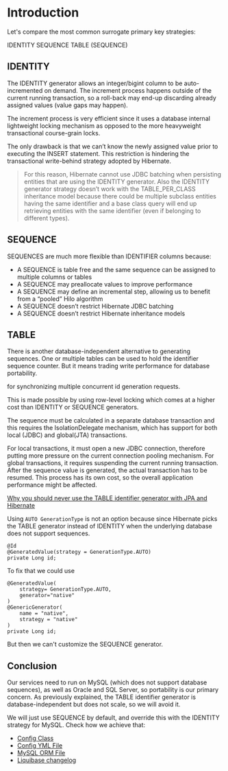 # Introduction

Let's compare the most common surrogate primary key strategies:

IDENTITY
SEQUENCE
TABLE (SEQUENCE)

## IDENTITY

The IDENTITY generator allows an integer/bigint column to be auto-incremented on demand. 
The increment process happens outside of the current running transaction, 
so a roll-back may end-up discarding already assigned values (value gaps may happen).

The increment process is very efficient since it uses a database internal lightweight 
locking mechanism as opposed to the more heavyweight transactional course-grain locks.

The only drawback is that we can’t know the newly assigned value prior to executing the INSERT 
statement. This restriction is hindering the transactional write-behind strategy adopted by Hibernate. 
> For this reason, Hibernate cannot use JDBC batching when persisting entities that are using the IDENTITY generator.
> Also the IDENTITY generator strategy doesn’t work with the TABLE_PER_CLASS inheritance model because there could be 
> multiple subclass entities having the same identifier and a base class query will end up retrieving 
> entities with the same identifier (even if belonging to different types).

## SEQUENCE

SEQUENCES are much more flexible than IDENTIFIER columns because:

- A SEQUENCE is table free and the same sequence can be assigned to multiple columns or tables
- A SEQUENCE may preallocate values to improve performance
- A SEQUENCE may define an incremental step, allowing us to benefit from a “pooled” Hilo algorithm
- A SEQUENCE doesn’t restrict Hibernate JDBC batching
- A SEQUENCE doesn’t restrict Hibernate inheritance models

## TABLE

There is another database-independent alternative to generating sequences. One or multiple tables can be used to hold 
the identifier sequence counter. But it means trading write performance for database portability.

for synchronizing multiple concurrent id generation requests.

This is made possible by using row-level locking which comes at a higher cost than IDENTITY or SEQUENCE generators.

The sequence must be calculated in a separate database transaction and this requires the IsolationDelegate mechanism, 
which has support for both local (JDBC) and global(JTA) transactions.

For local transactions, it must open a new JDBC connection, therefore putting more pressure on the current connection pooling mechanism.
For global transactions, it requires suspending the current running transaction. 
After the sequence value is generated, the actual transaction has to be resumed. This process has its own cost, 
so the overall application performance might be affected.

[Why you should never use the TABLE identifier generator with JPA and Hibernate](https://vladmihalcea.com/why-you-should-never-use-the-table-identifier-generator-with-jpa-and-hibernate/)


Using `AUTO GenerationType` is not an option because since Hibernate picks the TABLE generator 
instead of IDENTITY when the underlying database does not support sequences. 

    @Id
    @GeneratedValue(strategy = GenerationType.AUTO)
    private Long id;

To fix that we could use

    @GeneratedValue(
        strategy= GenerationType.AUTO,
        generator="native"
    )
    @GenericGenerator(
        name = "native",
        strategy = "native"
    )
    private Long id;
    
But then we can't customize the SEQUENCE generator. 

## Conclusion

Our services need to run on MySQL (which does not support database sequences), 
as well as Oracle and SQL Server, so portability is our primary concern.
As previously explained, the TABLE identifier generator is database-independent but 
does not scale, so we will avoid it. 

We will just use SEQUENCE by default, and override this with the IDENTITY strategy for MySQL.
Check how we achieve that:

- [Config Class](https://github.com/Backbase/golden-sample-services/tree/main/review/src/main/java/com/backbase/goldensample/review/config/IdentityStrategyOverrideConfiguration.java)
- [Config YML File](https://github.com/Backbase/golden-sample-services/tree/main/review/src/main/resources/db/mapping/mysql_entities_identity_strategy_override.yml)
- [MySQL ORM File](https://github.com/Backbase/golden-sample-services/tree/main/review/src/main/resources/db/mapping/mysql-orm.xml)
- [Liquibase changelog](https://github.com/Backbase/golden-sample-services/tree/main/review/src/main/resources/db/changelog/000-create.yaml)
                                                                                                     

